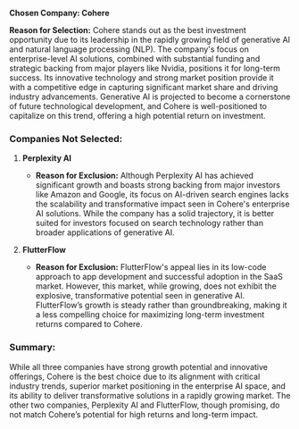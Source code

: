 **Chosen Company: Cohere**

**Reason for Selection:**
Cohere stands out as the best investment opportunity due to its leadership in the rapidly growing field of generative AI and natural language processing (NLP). The company's focus on enterprise-level AI solutions, combined with substantial funding and strategic backing from major players like Nvidia, positions it for long-term success. Its innovative technology and strong market position provide it with a competitive edge in capturing significant market share and driving industry advancements. Generative AI is projected to become a cornerstone of future technological development, and Cohere is well-positioned to capitalize on this trend, offering a high potential return on investment.

### Companies Not Selected:

1. **Perplexity AI**
   - **Reason for Exclusion:** Although Perplexity AI has achieved significant growth and boasts strong backing from major investors like Amazon and Google, its focus on AI-driven search engines lacks the scalability and transformative impact seen in Cohere's enterprise AI solutions. While the company has a solid trajectory, it is better suited for investors focused on search technology rather than broader applications of generative AI.

2. **FlutterFlow**
   - **Reason for Exclusion:** FlutterFlow's appeal lies in its low-code approach to app development and successful adoption in the SaaS market. However, this market, while growing, does not exhibit the explosive, transformative potential seen in generative AI. FlutterFlow’s growth is steady rather than groundbreaking, making it a less compelling choice for maximizing long-term investment returns compared to Cohere.

### Summary:
While all three companies have strong growth potential and innovative offerings, Cohere is the best choice due to its alignment with critical industry trends, superior market positioning in the enterprise AI space, and its ability to deliver transformative solutions in a rapidly growing market. The other two companies, Perplexity AI and FlutterFlow, though promising, do not match Cohere’s potential for high returns and long-term impact.